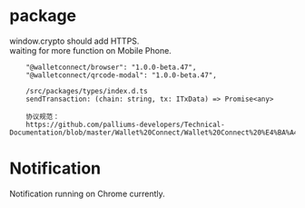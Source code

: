# package

window.crypto should add HTTPS.<br/>
waiting for more function on Mobile Phone.<br/>

```
    "@walletconnect/browser": "1.0.0-beta.47",
    "@walletconnect/qrcode-modal": "1.0.0-beta.47",

    /src/packages/types/index.d.ts
    sendTransaction: (chain: string, tx: ITxData) => Promise<any>

    协议规范：
    https://github.com/palliums-developers/Technical-Documentation/blob/master/Wallet%20Connect/Wallet%20Connect%20%E4%BA%A4%E4%BA%92%E5%8D%8F%E8%AE%AE%E8%A7%84%E8%8C%83.md

```

# Notification

Notification running on Chrome currently.<br/>
